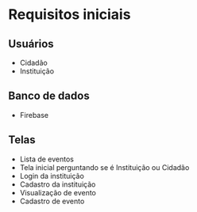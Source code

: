 # Requisitos iniciais

## Usuários
* Cidadão
* Instituição

## Banco de dados
* Firebase

## Telas
* Lista de eventos
* Tela inicial perguntando se é Instituição ou Cidadão
* Login da instituição
* Cadastro da instituição
* Visualização de evento
* Cadastro de evento

